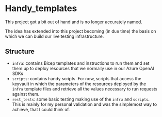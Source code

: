 # Handy_templates

This project got a bit out of hand and is no longer accurately named. 

The idea has extended into this project becoming (in due time) the basis on which we can build our live testing infrastructure.

## Structure

- `infra`: contains Bicep templates and instructions to run them and set them up to deploy resources that we normally use in our Azure OpenAI SDKs
- `scripts`: contains handy scripts. For now, scripts that access the keyvault in which the parameters of the resources deployed by the `infra` template files and retrieve all the values necessary to run requests against them.
- `rest_tests`: some basic testing making use of the `infra` and `scripts`. This is mainly for my personal validation and was the simplemost way to achieve, that I could think of.
